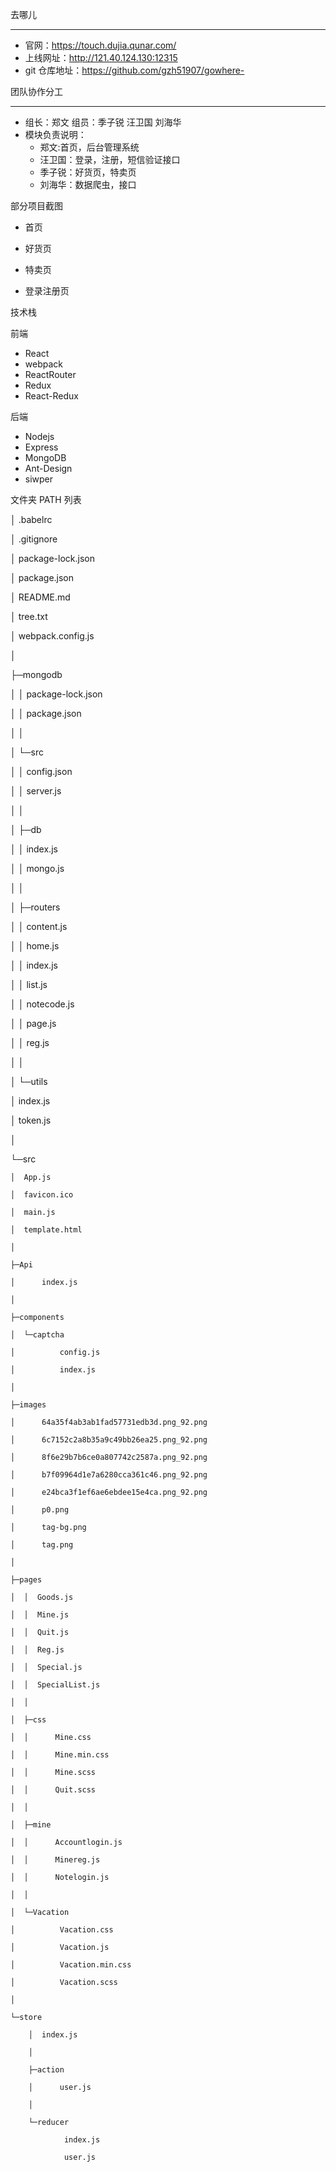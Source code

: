 去哪儿

---

- 官网：https://touch.dujia.qunar.com/
- 上线网址：http://121.40.124.130:12315
- git 仓库地址：https://github.com/gzh51907/gowhere- 

团队协作分工

---

- 组长：郑文 组员：季子锐 汪卫国 刘海华
- 模块负责说明：
  - 郑文:首页，后台管理系统
  - 汪卫国：登录，注册，短信验证接口
  - 季子锐：好货页，特卖页
  - 刘海华：数据爬虫，接口

部分项目截图

- 首页
  
  
  
- 好货页
  
  
- 特卖页
  
- 登录注册页
  
  
  

技术栈

前端

- React
- webpack
- ReactRouter
- Redux
- React-Redux

后端

- Nodejs
- Express
- MongoDB
- Ant-Design
- siwper

文件夹 PATH 列表

│  .babelrc

│  .gitignore

│  package-lock.json

│  package.json

│  README.md

│  tree.txt

│  webpack.config.js

│  

├─mongodb

│  │  package-lock.json

│  │  package.json

│  │  

│  └─src

│      │  config.json

│      │  server.js

│      │  

│      ├─db

│      │      index.js

│      │      mongo.js

│      │      

│      ├─routers

│      │      content.js

│      │      home.js

│      │      index.js

│      │      list.js

│      │      notecode.js

│      │      page.js

│      │      reg.js

│      │      

│      └─utils

│              index.js

│              token.js

│              

└─src

    │  App.js

    │  favicon.ico

    │  main.js

    │  template.html

    │  

    ├─Api

    │      index.js

    │      

    ├─components

    │  └─captcha

    │          config.js

    │          index.js

    │          

    ├─images

    │      64a35f4ab3ab1fad57731edb3d.png_92.png

    │      6c7152c2a8b35a9c49bb26ea25.png_92.png

    │      8f6e29b7b6ce0a807742c2587a.png_92.png

    │      b7f09964d1e7a6280cca361c46.png_92.png

    │      e24bca3f1ef6ae6ebdee15e4ca.png_92.png

    │      p0.png

    │      tag-bg.png

    │      tag.png

    │      

    ├─pages

    │  │  Goods.js

    │  │  Mine.js

    │  │  Quit.js

    │  │  Reg.js

    │  │  Special.js

    │  │  SpecialList.js

    │  │  

    │  ├─css

    │  │      Mine.css

    │  │      Mine.min.css

    │  │      Mine.scss

    │  │      Quit.scss

    │  │      

    │  ├─mine

    │  │      Accountlogin.js

    │  │      Minereg.js

    │  │      Notelogin.js

    │  │      

    │  └─Vacation

    │          Vacation.css

    │          Vacation.js

    │          Vacation.min.css

    │          Vacation.scss

    │          

    └─store

        │  index.js

        │  

        ├─action

        │      user.js

        │      

        └─reducer

                index.js

                user.js

                
